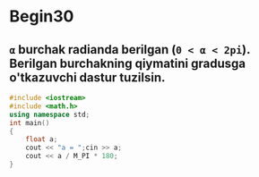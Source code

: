 # Begin30
## `α` burchak radianda berilgan (`0 < α < 2pi`). Berilgan burchakning qiymatini gradusga o'tkazuvchi dastur tuzilsin.
```cpp
#include <iostream>
#include <math.h>
using namespace std;
int main()
{
    float a;
    cout << "a = ";cin >> a;
    cout << a / M_PI * 180;
}
```

